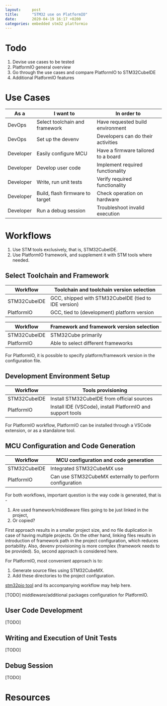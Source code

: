 ```yaml
---
layout:     post
title:      "STM32 use on PlatformIO"
date:       2020-04-19 16:17 +0200
categories: embedded stm32 platformio
---
```


# Todo

1.  Devise use cases to be tested
2.  PlatformIO general overview
3.  Go through the use cases and compare PlatformIO to STM32CubeIDE
4.  Additional PlatformIO features

# Use Cases

|As a|I want to|In order to|
|---|---|---|
|DevOps|Select toolchain and framework|Have requested build environment|
|DevOps|Set up the devenv|Developers can do their activities|
|Developer|Easily configure MCU|Have a firmware tailored to a board|
|Developer|Develop user code|Implement required functionality|
|Developer|Write, run unit tests|Verify required functionality|
|Developer|Build, flash firmware to target|Check operation on hardware|
|Developer|Run a debug session|Troubleshoot invalid execution|

# Workflows

1.  Use STM tools exclusively, that is, STM32CubeIDE.
2.  Use PlatformIO framework, and supplement it with STM tools where
    needed.

## Select Toolchain and Framework

|Workflow|Toolchain and toolchain version selection|
|---|---|
|STM32CubeIDE|GCC, shipped with STM32CubeIDE (tied to IDE version)|
|PlatformIO|GCC, tied to (development) platform version|

|Workflow|Framework and framework version selection|
|---|---|
|STM32CubeIDE|STM32Cube primarily|
|PlatformIO|Able to select different frameworks|

For PlatformIO, it is possible to specify platform/framework version in
the configuration file.

## Development Environment Setup

|Workflow|Tools provisioning|
|---|---|
|STM32CubeIDE|Install STM32CubeIDE from official sources|
|PlatformIO|Install IDE (VSCode), install PlatformIO and support tools|

For PlatformIO workflow, PlatformIO can be installed through a VSCode
extension, or as a standalone tool.

## MCU Configuration and Code Generation

|Workflow|MCU configuration and code generation|
|---|---|
|STM32CubeIDE|Integrated STM32CubeMX use|
|PlatformIO|Can use STM32CubeMX externally to perform configuration|

For both workflows, important question is the way code is generated, that is -

1.  Are used framework/middleware files going to be just linked in the
    project,
2.  Or copied?

First approach results in a smaller project size, and no file
duplication in case of having multiple projects. On the other hand,
linking files results in introduction of framework path in the project
configuration, which reduces portability. Also, devenv provisioning is
more complex (framework needs to be provided). So, second approach is
considered here.

For PlatformIO, most convenient approach is to:

1.  Generate source files using STM32CubeMX.
2.  Add these directories to the project configuration.

[stm32pio tool][stm32pio] and its accompanying workflow may help here.

[TODO] middleware/additional packages configuration for PlatformIO.

## User Code Development

[TODO]

## Writing and Execution of Unit Tests

[TODO]

## Debug Session

[TODO]

# Resources

[platformio-devplatform]: <https://docs.platformio.org/en/latest/platforms/index.html>
[platformio-ver-selection]: <https://community.platformio.org/t/how-to-downgrade-nodemcu-platform-version/7614>
[platformio-stm32cubemx]: <https://community.platformio.org/t/using-stm32cubemx-and-platformio/2611/2>
[platformio-stm32cube]: <https://docs.platformio.org/en/latest/frameworks/stm32cube.html>
[stm32pio]: <https://github.com/ussserrr/stm32pio>
